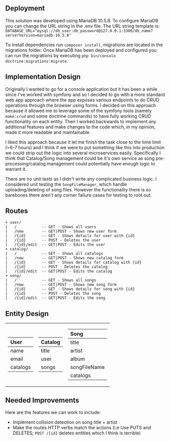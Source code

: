 ## Deployment

This solution was developed using MariaDB 10.5.8. To configure MariaDB you can change the URL string in the .env file. The URL string template is: `DATABASE_URL="mysql://db_user:db_password@127.0.0.1:3306/db_name?serverVersion=mariadb-10.5.8"`

To install dependencies run `composer install`, migrations are located in the migrations folder. Once MariaDB has been deployed and configured you can run the migrations by executing `php bin/console doctrine:migrations:migrate`.

## Implementation Design

Originally I wanted to go for a console application but it has been a while since I've worked with symfony and so I decided to go with a more standard web app approach where the app exposes various endpoints to do CRUD operations through the browser using forms. I decided on this approach because it allowed me to leverage some of the symfony tools (namely `make:crud` and some doctrine commands) to have fully working CRUD functionality on each entity. Then I worked backwards to implement any additional features and make changes to the code which, in my opinion, made it more readable and maintainable.

I liked this approach because it let me finish the task close to the time limit (~6-7 hours) and I think if we were to put something like this into production we could strip out the logic into several microservices easily. Specifically I think that Catalog/Song management could be it's own service as song pre-processing/catalog management could potentially have enough logic to warrant it.

There are no unit tests as I didn't write any complicated business logic. I considered unit testing the `SongFileManager`, which handle uploading/deleting of song files. However the functionality there is so barebones there aren't any corner failure cases for testing to root out.

## Routes

```
+ user/
|   /           -- GET - Shows all users
|   /new        -- GET|POST - Shows new user form
|   /{id}       -- GET - Shows details for user with {id}
|   /{id}       -- POST - Deletes the user
|   /{id}/edit  -- GET|POST - Edits the user
+ catalog/
|   /           -- GET - Shows all catalogs
|   /new        -- GET|POST - Shows new catalog form
|   /{id}       -- GET - Shows details for catalog with {id}
|   /{id}       -- POST - Deletes the catalog
|   /{id}/edit  -- GET|POST - Edits the catalog
+ song/
|   /           -- GET - Shows all songs
|   /new        -- GET|POST - Shows new song form
|   /{id}       -- GET - Shows details for song with {id}
|   /{id}       -- POST - Deletes the song
|   /{id}/edit  -- GET|POST - Edits the song

```

## Entity Design



<table>
<tr>
<td>

|User    |
:--------|
|name    |
|email   |
|catalogs|

</td>

<td>

|Catalog                   |
:--------------------------|
|title                     |
|user                      |
|songs                     |

</td>

<td>

|Song        |
:------------|
|title       |
|artist      |
|album       |
|songFileName|
|catalogs    |

</td>
</tr>
</table>

## Needed Improvements

Here are the features we can work to include:

* Implement collision detection on song title + artist
* Make the routes HTTP verbs match the actions (i.e Use PUTS and DELETES; `POST /{id}` deletes entities which I think is terrible)

